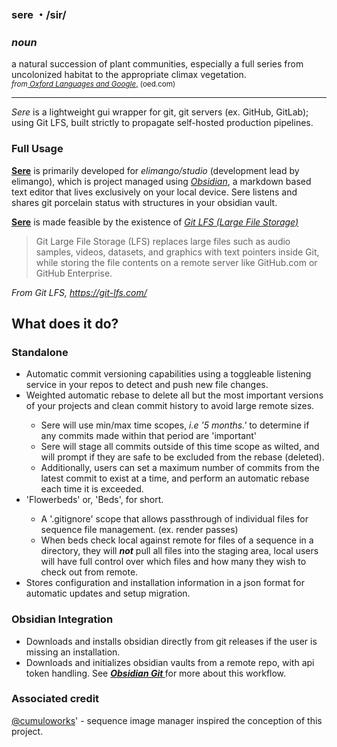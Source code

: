 ### sere ・/sir/ 
### *noun* 
a natural succession of plant communities, especially a full series from uncolonized habitat to the appropriate climax vegetation.  
<sub>*from<a href="https://languages.oup.com/google-dictionary-en/"> Oxford Languages and Google*,</a> (oed.com)</sub>

<hr></hr>

*Sere* is a lightweight gui wrapper for git, git servers (ex. GitHub, GitLab); using Git LFS, built strictly to propagate self-hosted production pipelines.

### Full Usage
<u>__Sere__</u> is primarily developed for *elimango/studio* (development lead by elimango), which is project managed using <a href="https://obsidian.md/">*Obsidian*</a>, a markdown based text editor that lives exclusively on your local device. Sere listens and shares git porcelain status with structures in your obsidian vault.

<u>__Sere__</u> is made feasible by the existence of <a href="https://github.com/git-lfs/git-lfs">*Git LFS (Large File Storage)*</a>
<blockquote>Git Large File Storage (LFS) replaces large files such as audio samples, videos, datasets, and graphics with text pointers inside Git, while storing the file contents on a remote server like GitHub.com or GitHub Enterprise.</blockquote>

*From Git LFS, https://git-lfs.com/*


## What does it do?
### Standalone
<ul>
  <li><a>Automatic commit versioning capabilities using a toggleable listening service in your repos to detect and push new file changes.</a></li>
  <li><a>Weighted automatic rebase to delete all but the most important versions of your projects and clean commit history to avoid large remote sizes.</a></li>
  <ul>
    <li><a>Sere will use min/max time scopes, <i>i.e '5 months.'</i> to determine if any commits made within that period are 'important'</a></li>
    <li><a>Sere will stage all commits outside of this time scope as wilted, and will prompt if they are safe to be excluded from the rebase (deleted).</a></li>
    <li><a>Additionally, users can set a maximum number of commits from the latest commit to exist at a time, and perform an automatic rebase each time it is exceeded.</a></li>    
  </ul>
  
  <li><a>'Flowerbeds' or, 'Beds', for short.</a></li>
  <ul>
    <li><a>A '.gitignore' scope that allows passthrough of individual files for sequence file management. (ex. render passes)</a></li>
    <li><a>When beds check local against remote for files of a sequence in a directory, they will <b><i>not</i></b> pull all files into the staging area, local users will have full control over which files and how many they wish to check out from remote. </a></li>
  </ul>
  <li><a>Stores configuration and installation information in a json format for automatic updates and setup migration.</a></li> 
</ul>
  
### Obsidian Integration
<ul>
  <li><a>Downloads and installs obsidian directly from git releases if the user is missing an installation.</a></li>  
  <li><a>Downloads and initializes obsidian vaults from a remote repo, with api token handling. See <b><i><a href="https://github.com/Vinzent03/obsidian-git">Obsidian Git </a></i></b>for more about this workflow.</a></li>
</ul>
  

### Associated credit
<a href="https://github.com/cumuloworks">@cumuloworks</a>' - sequence image manager inspired the conception of this project. 
